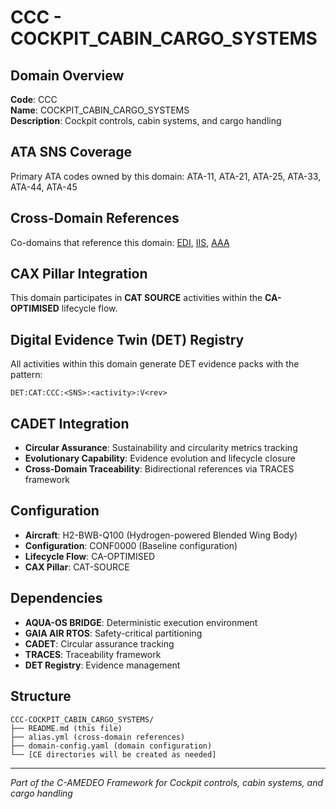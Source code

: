 # CCC - COCKPIT_CABIN_CARGO_SYSTEMS

## Domain Overview
**Code**: CCC  
**Name**: COCKPIT_CABIN_CARGO_SYSTEMS  
**Description**: Cockpit controls, cabin systems, and cargo handling

## ATA SNS Coverage
Primary ATA codes owned by this domain:
ATA-11, ATA-21, ATA-25, ATA-33, ATA-44, ATA-45

## Cross-Domain References
Co-domains that reference this domain:
[EDI](../EDI-*/), [IIS](../IIS-*/), [AAA](../AAA-*/)

## CAX Pillar Integration
This domain participates in **CAT SOURCE** activities within the **CA-OPTIMISED** lifecycle flow.

## Digital Evidence Twin (DET) Registry
All activities within this domain generate DET evidence packs with the pattern:
```
DET:CAT:CCC:<SNS>:<activity>:V<rev>
```

## CADET Integration
- **Circular Assurance**: Sustainability and circularity metrics tracking
- **Evolutionary Capability**: Evidence evolution and lifecycle closure
- **Cross-Domain Traceability**: Bidirectional references via TRACES framework

## Configuration
- **Aircraft**: H2-BWB-Q100 (Hydrogen-powered Blended Wing Body)
- **Configuration**: CONF0000 (Baseline configuration)
- **Lifecycle Flow**: CA-OPTIMISED
- **CAX Pillar**: CAT-SOURCE

## Dependencies
- **AQUA-OS BRIDGE**: Deterministic execution environment
- **GAIA AIR RTOS**: Safety-critical partitioning
- **CADET**: Circular assurance tracking
- **TRACES**: Traceability framework
- **DET Registry**: Evidence management

## Structure
```
CCC-COCKPIT_CABIN_CARGO_SYSTEMS/
├── README.md (this file)
├── alias.yml (cross-domain references)
├── domain-config.yaml (domain configuration)
└── [CE directories will be created as needed]
```

---
*Part of the C-AMEDEO Framework for Cockpit controls, cabin systems, and cargo handling*
